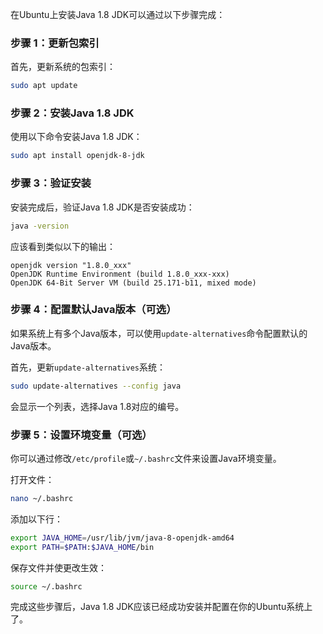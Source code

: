 在Ubuntu上安装Java 1.8 JDK可以通过以下步骤完成：

### 步骤 1：更新包索引
首先，更新系统的包索引：

```bash
sudo apt update
```

### 步骤 2：安装Java 1.8 JDK
使用以下命令安装Java 1.8 JDK：

```bash
sudo apt install openjdk-8-jdk
```

### 步骤 3：验证安装
安装完成后，验证Java 1.8 JDK是否安装成功：

```bash
java -version
```

应该看到类似以下的输出：

```plaintext
openjdk version "1.8.0_xxx"
OpenJDK Runtime Environment (build 1.8.0_xxx-xxx)
OpenJDK 64-Bit Server VM (build 25.171-b11, mixed mode)
```

### 步骤 4：配置默认Java版本（可选）
如果系统上有多个Java版本，可以使用`update-alternatives`命令配置默认的Java版本。

首先，更新`update-alternatives`系统：

```bash
sudo update-alternatives --config java
```

会显示一个列表，选择Java 1.8对应的编号。

### 步骤 5：设置环境变量（可选）
你可以通过修改`/etc/profile`或`~/.bashrc`文件来设置Java环境变量。

打开文件：

```bash
nano ~/.bashrc
```

添加以下行：

```bash
export JAVA_HOME=/usr/lib/jvm/java-8-openjdk-amd64
export PATH=$PATH:$JAVA_HOME/bin
```

保存文件并使更改生效：

```bash
source ~/.bashrc
```

完成这些步骤后，Java 1.8 JDK应该已经成功安装并配置在你的Ubuntu系统上了。